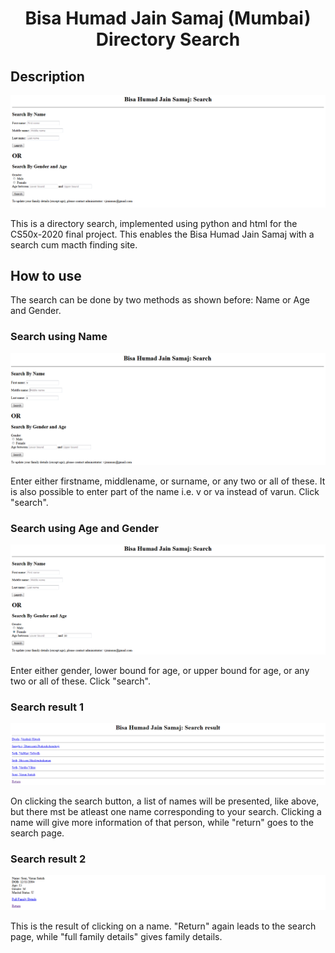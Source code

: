 <h1 align="center">Bisa Humad Jain Samaj (Mumbai) Directory Search</h1>

## Description

<p align="center">
<img src="p1.png">
</p>

This is a directory search, implemented using python and html for the CS50x-2020 final project. This enables the Bisa Humad Jain Samaj with a search cum macth finding site.

## How to use
The search can be done by two methods as shown before: Name or Age and Gender.

### Search using Name
<p align="center">
<img src="p2.png">
</p>
Enter either firstname, middlename, or surname, or any two or all of these. It is also possible to enter part of the name i.e. v or va instead of varun. Click "search".

### Search using Age and Gender
<p align="center">
<img src="p3.png">
</p>
Enter either gender, lower bound for age, or upper bound for age, or any two or all of these. Click "search".

### Search result 1
<p align="center">
<img src="p4.png">
</p>
On clicking the search button, a list of names will be presented, like above, but there mst be atleast one name corresponding to your search. Clicking a name will give more information of that person, while "return" goes to the search page.

### Search result 2
<p align="center">
<img src="p5.png">
</p>
This is the result of clicking on a name. "Return" again leads to the search page, while "full family details" gives family details.
